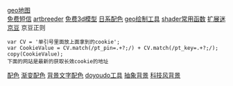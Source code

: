 [geo地图](http://datav.aliyun.com/tools/atlas/)  
[免费短信](https://www.materialtools.com/SMSContent/1)
[artbreeder](https://www.artbreeder.com/create)
[免费3d模型](https://free3d.com/)
[日系配色](https://nipponcolors.com/)
[geo绘制工具](http://geojson.io/#map=4/26.51/-78.27)
[shader常用函数](https://www.cnblogs.com/gonghongmiao/p/10214387.html)
[扩展迷](https://www.extfans.com/)
[京豆](https://bean.m.jd.com/)
京豆正则

```
var CV = '单引号里面放上面拿到的cookie';
var CookieValue = CV.match(/pt_pin=.+?;/) + CV.match(/pt_key=.+?;/);
copy(CookieValue);
下面的网站是最新的获取长效cookie的地址
```
[配色](https://hexpalette.com/)
[渐变配色](https://colorsinspo.com/)
[背景文字配色](https://colorable.jxnblk.com/)
[doyoudo工具](https://www.doyoudo.com/tools)
[抽象背景](https://openbackgrounds.com/)
[科技风背景](https://freellustrations.com/)
